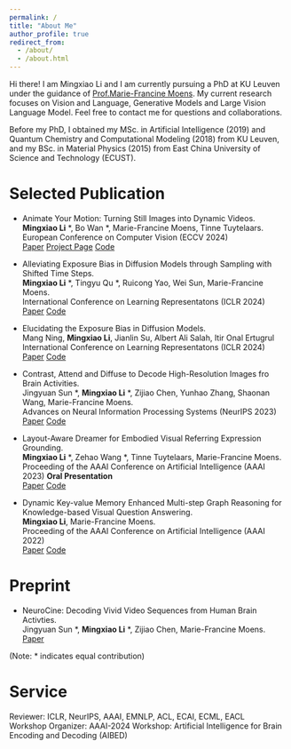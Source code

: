 ```yaml
---
permalink: /
title: "About Me"
author_profile: true
redirect_from: 
  - /about/
  - /about.html
---
```


Hi there! I am Mingxiao Li and I am currently pursuing a PhD at KU Leuven under the guidance of [Prof.Marie-Francine Moens](https://people.cs.kuleuven.be/~sien.moens/). My current research focuses on Vision and Language, Generative Models and Large Vision Language Model. Feel free to contact me for questions and collaborations.


Before my PhD, I obtained my MSc. in Artificial Intelligence (2019) and Quantum Chemistry and Computational Modeling (2018) from KU Leuven, and my BSc. in Material Physics (2015) from East China University of Science and Technology (ECUST).


Selected Publication   
======
- Animate Your Motion: Turning Still Images into Dynamic Videos.   
  **Mingxiao Li** *, Bo Wan *, Marie-Francine Moens, Tinne Tuytelaars.   
  European Conference on Computer Vision (ECCV 2024)          
  [Paper](https://arxiv.org/abs/2212.00171.pdf) [Project Page](https://mingxiao-li.github.io/smcd/) [Code](https://github.com/Mingxiao-Li/Animate-Your-Motion)


- Alleviating Exposure Bias in Diffusion Models through Sampling with Shifted Time Steps.  
**Mingxiao Li** *, Tingyu Qu *, Ruicong Yao, Wei Sun, Marie-Francine Moens.    
International Conference on Learning Representatons (ICLR 2024)  
[Paper](https://arxiv.org/pdf/2305.15583.pdf) [Code](https://github.com/Mingxiao-Li/TS-DPM)


- Elucidating the Exposure Bias in Diffusion Models.   
  Mang Ning, **Mingxiao Li**, Jianlin Su, Albert Ali Salah, Itir Onal Ertugrul   
  International Conference on Learning Representatons (ICLR 2024)    
  [Paper](https://arxiv.org/abs/2308.15321.pdf) [Code](https://github.com/forever208/ADM-ES)   


- Contrast, Attend and Diffuse to Decode High-Resolution Images fro Brain Activities.   
   Jingyuan Sun *, **Mingxiao Li** *, Zijiao Chen, Yunhao Zhang, Shaonan Wang, Marie-Francine Moens.      
  Advances on Neural Information Processing Systems (NeurIPS 2023)      
  [Paper](https://arxiv.org/abs/2305.17214.pdf) [Code](https://github.com/soinx0629/vis_dec_neurips/)    
  

- Layout-Aware Dreamer for Embodied Visual Referring Expression Grounding.       
  **Mingxiao Li** *, Zehao Wang *, Tinne Tuytelaars, Marie-Francine Moens.      
  Proceeding of the AAAI Conference on Artificial Intelligence (AAAI 2023) **Oral Presentation**     
  [Paper](https://arxiv.org/abs/2212.00171.pdf) [Code](https://github.com/zehao-wang/LAD)   


- Dynamic Key-value Memory Enhanced Multi-step Graph Reasoning for Knowledge-based Visual Question Answering.    
  **Mingxiao Li**, Marie-Francine Moens.   
  Proceeding of the AAAI Conference on Artificial Intelligence (AAAI 2022)    
  [Paper](https://arxiv.org/pdf/2203.02985.pdf)  [Code](https://github.com/Mingxiao-Li/DMMGR)
  
Preprint
======


- NeuroCine: Decoding Vivid Video Sequences from Human Brain Activties.   
  Jingyuan Sun *, **Mingxiao Li** *, Zijiao Chen, Marie-Francine Moens.    
  [Paper](https://arxiv.org/pdf/2402.01590.pdf)


(Note: * indicates equal contribution)


Service
=====

Reviewer: ICLR, NeurIPS, AAAI, EMNLP, ACL, ECAI, ECML, EACL   
Workshop Organizer:  AAAI-2024 Workshop: Artificial Intelligence for Brain Encoding and Decoding (AIBED)   
